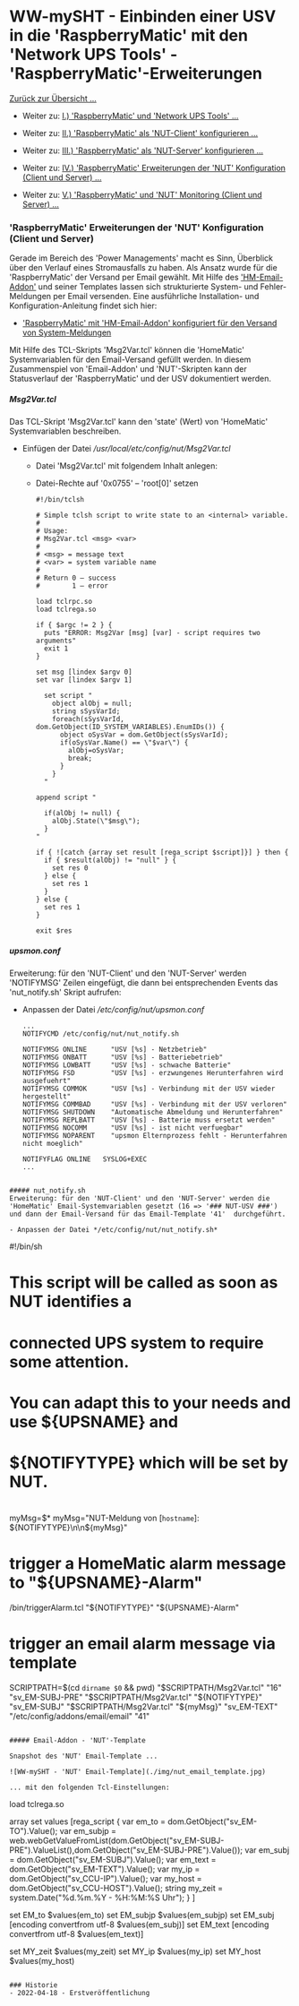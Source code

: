 # WW-mySHT - Einbinden einer USV in die 'RaspberryMatic' mit den 'Network UPS Tools' - 'RaspberryMatic'-Erweiterungen

[Zurück zur Übersicht ...](../README.md)

- Weiter zu: [I.) 'RaspberryMatic' und 'Network UPS Tools' ...](../README.md)

- Weiter zu: [II.) 'RaspberryMatic' als 'NUT-Client' konfigurieren ...](../RM-NUT_Client.md)

- Weiter zu: [III.) 'RaspberryMatic' als 'NUT-Server' konfigurieren ...](../RM-NUT_Server.md)

- Weiter zu: [IV.) 'RaspberryMatic' Erweiterungen der 'NUT' Konfiguration (Client und Server) ...](../RM-NUT_Xtend.md)

- Weiter zu: [V.) 'RaspberryMatic' und 'NUT' Monitoring (Client und Server) ...](../RM-NUT_HM-Mon.md)

### 'RaspberryMatic' Erweiterungen der 'NUT' Konfiguration (Client und Server)

Gerade im Bereich des 'Power Managements' macht es Sinn, Überblick über den Verlauf eines Stromausfalls zu haben. Als Ansatz wurde für die 'RaspberryMatic' der Versand per Email gewählt. Mit Hilfe des ['HM-Email-Addon'](https://github.com/homematic-community/hm_email) und seiner Templates lassen sich strukturierte System- und Fehler-Meldungen per Email versenden. Eine ausführliche Installation- und Konfiguration-Anleitung findet sich hier:

- ['RaspberryMatic' mit 'HM-Email-Addon' konfiguriert für den Versand von System-Meldungen](../../SHT_RM_Email/Readme.md)

Mit Hilfe des TCL-Skripts 'Msg2Var.tcl' können die 'HomeMatic' Systemvariablen für den Email-Versand gefüllt werden. In diesem Zusammenspiel von 'Email-Addon' und 'NUT'-Skripten kann der Statusverlauf der 'RaspberryMatic' und der USV dokumentiert werden.

##### Msg2Var.tcl
Das TCL-Skript 'Msg2Var.tcl' kann den 'state' (Wert) von 'HomeMatic' Systemvariablen beschreiben.

  -	Einfügen der Datei */usr/local/etc/config/nut/Msg2Var.tcl*
    - Datei 'Msg2Var.tcl' mit folgendem Inhalt anlegen:
    - Datei-Rechte auf '0x0755' – 'root[0]' setzen

      ```
      #!/bin/tclsh

      # Simple tclsh script to write state to an <internal> variable.
      #
      # Usage:
      # Msg2Var.tcl <msg> <var>
      #
      # <msg> = message text
      # <var> = system variable name
      #
      # Return 0 – success
      #        1 – error

      load tclrpc.so
      load tclrega.so

      if { $argc != 2 } {
        puts "ERROR: Msg2Var [msg] [var] - script requires two arguments"
        exit 1
      }

      set msg [lindex $argv 0]
      set var [lindex $argv 1]

        set script "
          object alObj = null;
          string sSysVarId;
          foreach(sSysVarId, dom.GetObject(ID_SYSTEM_VARIABLES).EnumIDs()) {
            object oSysVar = dom.GetObject(sSysVarId);
            if(oSysVar.Name() == \"$var\") {
              alObj=oSysVar;
              break;
            }
          }
        "

      append script "

        if(alObj != null) {
          alObj.State(\"$msg\");
        }
      "  

      if { ![catch {array set result [rega_script $script]}] } then {
        if { $result(alObj) != "null" } {
          set res 0
        } else {
          set res 1
        }
      } else {
        set res 1
      }

      exit $res
      ```

##### upsmon.conf
  Erweiterung: für den 'NUT-Client' und den 'NUT-Server' werden 'NOTIFYMSG' Zeilen eingefügt, die dann bei entsprechenden Events das 'nut_notify.sh' Skript aufrufen:

  -	Anpassen der Datei */etc/config/nut/upsmon.conf*
    ```
    ...
    NOTIFYCMD /etc/config/nut/nut_notify.sh

    NOTIFYMSG ONLINE      "USV [%s] - Netzbetrieb"
    NOTIFYMSG ONBATT      "USV [%s] - Batteriebetrieb"
    NOTIFYMSG LOWBATT     "USV [%s] - schwache Batterie"
    NOTIFYMSG FSD         "USV [%s] - erzwungenes Herunterfahren wird ausgefuehrt"
    NOTIFYMSG COMMOK      "USV [%s] - Verbindung mit der USV wieder hergestellt"
    NOTIFYMSG COMMBAD     "USV [%s] - Verbindung mit der USV verloren"
    NOTIFYMSG SHUTDOWN    "Automatische Abmeldung und Herunterfahren"
    NOTIFYMSG REPLBATT    "USV [%s] - Batterie muss ersetzt werden"
    NOTIFYMSG NOCOMM      "USV [%s] - ist nicht verfuegbar"
    NOTIFYMSG NOPARENT    "upsmon Elternprozess fehlt - Herunterfahren nicht moeglich"

    NOTIFYFLAG ONLINE   SYSLOG+EXEC
    ...
  ```

##### nut_notify.sh
  Erweiterung: für den 'NUT-Client' und den 'NUT-Server' werden die 'HomeMatic' Email-Systemvariablen gesetzt (16 => '### NUT-USV ###') und dann der Email-Versand für das Email-Template '41'  durchgeführt.

  -	Anpassen der Datei */etc/config/nut/nut_notify.sh*
  ```
  #!/bin/sh
  #
  # This script will be called as soon as NUT identifies a
  # connected UPS system to require some attention.
  #
  # You can adapt this to your needs and use ${UPSNAME} and
  # ${NOTIFYTYPE} which will be set by NUT.
  #

  myMsg=$*
  myMsg="NUT-Meldung von [`hostname`]: ${NOTIFYTYPE}\n\n${myMsg}"

  # trigger a HomeMatic alarm message to "${UPSNAME}-Alarm"
  /bin/triggerAlarm.tcl "${NOTIFYTYPE}" "${UPSNAME}-Alarm"

  # trigger an email alarm message via template
  SCRIPTPATH=$(cd `dirname $0` && pwd)
  "$SCRIPTPATH/Msg2Var.tcl" "16" "sv_EM-SUBJ-PRE"
  "$SCRIPTPATH/Msg2Var.tcl" "${NOTIFYTYPE}" "sv_EM-SUBJ"
  "$SCRIPTPATH/Msg2Var.tcl" "${myMsg}" "sv_EM-TEXT"
  "/etc/config/addons/email/email" "41"
  ```  

##### Email-Addon - 'NUT'-Template

Snapshot des 'NUT' Email-Template ...

![WW-mySHT - 'NUT' Email-Template](./img/nut_email_template.jpg)

... mit den folgenden Tcl-Einstellungen:

  ```
  load tclrega.so

  array set values [rega_script {
  var em_to = dom.GetObject("sv_EM-TO").Value();
  var em_subjp = web.webGetValueFromList(dom.GetObject("sv_EM-SUBJ-PRE").ValueList(),dom.GetObject("sv_EM-SUBJ-PRE").Value());
  var em_subj = dom.GetObject("sv_EM-SUBJ").Value();
  var em_text = dom.GetObject("sv_EM-TEXT").Value();
  var my_ip = dom.GetObject("sv_CCU-IP").Value();
  var my_host = dom.GetObject("sv_CCU-HOST").Value();
  string my_zeit = system.Date("%d.%m.%Y - %H:%M:%S Uhr");
  } ]

  set EM_to $values(em_to)
  set EM_subjp $values(em_subjp)
  set EM_subj [encoding convertfrom utf-8 $values(em_subj)]
  set EM_text [encoding convertfrom utf-8 $values(em_text)]

  set MY_zeit $values(my_zeit)
  set MY_ip $values(my_ip)
  set MY_host $values(my_host)
  ```  

### Historie
- 2022-04-18 - Erstveröffentlichung
